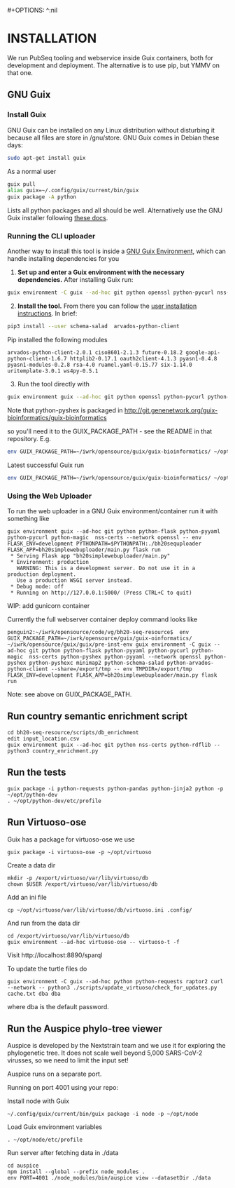 #+OPTIONS: ^:nil

# INSTALLATION

We run PubSeq tooling and webservice inside Guix containers,
both for development and deployment. The alternative is to
use pip, but YMMV on that one.

## GNU Guix

### Install Guix

GNU Guix can be installed on any Linux distribution without disturbing
it because all files are store in /gnu/store.  GNU Guix comes in
Debian these days:

```sh
sudo apt-get install guix
```

As a normal user

```sh
guix pull
alias guix=~/.config/guix/current/bin/guix
guix package -A python
```

Lists all python packages and all should be well. Alternatively use
the GNU Guix installer following [these
docs](https://guix.gnu.org/en/download/).

### Running the CLI uploader

Another way to install this tool is inside a [GNU Guix Environment](https://guix.gnu.org/manual/en/html_node/Invoking-guix-environment.html), which can handle installing dependencies for you

1. **Set up and enter a Guix environment with the necessary dependencies.** After installing Guix run:

```sh
guix environment -C guix --ad-hoc git python openssl python-pycurl nss-certs
```

2. **Install the tool.** From there you can follow the [user installation instructions](#installation-with-pip3---user). In brief:

```sh
pip3 install --user schema-salad  arvados-python-client
```

Pip installed the following modules

```
arvados-python-client-2.0.1 ciso8601-2.1.3 future-0.18.2 google-api-python-client-1.6.7 httplib2-0.17.1 oauth2client-4.1.3 pyasn1-0.4.8 pyasn1-modules-0.2.8 rsa-4.0 ruamel.yaml-0.15.77 six-1.14.0 uritemplate-3.0.1 ws4py-0.5.1
```

3. Run the tool directly with

```sh
guix environment guix --ad-hoc git python openssl python-pycurl python-magic nss-certs python-pyshex -- python3 bh20sequploader/main.py example/maximum_metadata_example.yaml example/sequence.fasta
```

Note that python-pyshex is packaged in
http://git.genenetwork.org/guix-bioinformatics/guix-bioinformatics

so you'll need it to the GUIX_PACKAGE_PATH - see the README in that
repository. E.g.

```sh
env GUIX_PACKAGE_PATH=~/iwrk/opensource/guix/guix-bioinformatics/ ~/opt/guix/bin/guix environment -C guix --ad-hoc git python python-flask python-pyyaml python-pycurl python-magic  nss-certs python-pyshex python-pyyaml --network openssl python-pyshex python-pyshexc minimap2 python-schema-salad python-arvados-python-client --share=/export/tmp -- env TMPDIR=/export/tmp python3 bh20sequploader/main.py --help
```

Latest successful Guix run

```sh
env GUIX_PACKAGE_PATH=~/iwrk/opensource/guix/guix-bioinformatics/ ~/opt/guix/bin/guix environment guix --ad-hoc git python openssl python-pycurl python-magic nss-certs python-pyshex python-arvados-python-client python-schema-salad minimap2 -- python3 bh20sequploader/main.py  scripts/uthsc_samples/yaml/AL_UT14.yaml scripts/uthsc_samples/yaml/AL_UT14.fa
```

### Using the Web Uploader

To run the web uploader in a GNU Guix environment/container run it with something like

```
guix environment guix --ad-hoc git python python-flask python-pyyaml python-pycurl python-magic  nss-certs --network openssl -- env FLASK_ENV=development PYTHONPATH=$PYTHONPATH:./bh20sequploader FLASK_APP=bh20simplewebuploader/main.py flask run
 * Serving Flask app "bh20simplewebuploader/main.py"
 * Environment: production
   WARNING: This is a development server. Do not use it in a production deployment.
   Use a production WSGI server instead.
 * Debug mode: off
 * Running on http://127.0.0.1:5000/ (Press CTRL+C to quit)
```

WIP: add gunicorn container

Currently the full webserver container deploy command looks like

```
penguin2:~/iwrk/opensource/code/vg/bh20-seq-resource$  env GUIX_PACKAGE_PATH=~/iwrk/opensource/guix/guix-oinformatics/ ~/iwrk/opensource/guix/guix/pre-inst-env guix environment -C guix --ad-hoc git python python-flask python-pyyaml python-pycurl python-magic  nss-certs python-pyshex python-pyyaml --network openssl python-pyshex python-pyshexc minimap2 python-schema-salad python-arvados-python-client --share=/export/tmp -- env TMPDIR=/export/tmp FLASK_ENV=development FLASK_APP=bh20simplewebuploader/main.py flask run
```

Note: see above on GUIX_PACKAGE_PATH.

## Run country semantic enrichment script

    cd bh20-seq-resource/scripts/db_enrichment
    edit input_location.csv
    guix environment guix --ad-hoc git python nss-certs python-rdflib -- python3 country_enrichment.py

## Run the tests

    guix package -i python-requests python-pandas python-jinja2 python -p ~/opt/python-dev
    . ~/opt/python-dev/etc/profile


## Run Virtuoso-ose

Guix has a package for virtuoso-ose we use

    guix package -i virtuoso-ose -p ~/opt/virtuoso

Create a data dir

    mkdir -p /export/virtuoso/var/lib/virtuoso/db
    chown $USER /export/virtuoso/var/lib/virtuoso/db

Add an ini file

    cp ~/opt/virtuoso/var/lib/virtuoso/db/virtuoso.ini .config/

And run from the data dir

    cd /export/virtuoso/var/lib/virtuoso/db
    guix environment --ad-hoc virtuoso-ose -- virtuoso-t -f

Visit http://localhost:8890/sparql

To update the turtle files do

    guix environment -C guix --ad-hoc python python-requests raptor2 curl --network -- python3 ./scripts/update_virtuoso/check_for_updates.py cache.txt dba dba

where dba is the default password.

## Run the Auspice phylo-tree viewer

Auspice is developed by the Nextstrain team and we use it for
exploring the phylogenetic tree. It does not scale well beyond 5,000
SARS-CoV-2 virusses, so we need to limit the input set!

Auspice runs on a separate port.

Running on port 4001 using your repo:

Install node with Guix

    ~/.config/guix/current/bin/guix package -i node -p ~/opt/node

Load Guix environment variables

    . ~/opt/node/etc/profile

Run server after fetching data in ./data

    cd auspice
    npm install --global --prefix node_modules .
    env PORT=4001 ./node_modules/bin/auspice view --datasetDir ./data
